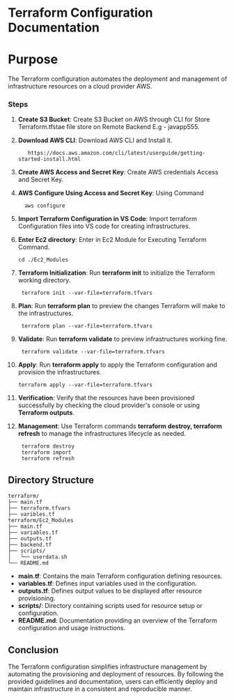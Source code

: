 # Terraform Configuration Documentation

# Purpose

The Terraform configuration automates the deployment and management of infrastructure resources on a cloud provider AWS.


### Steps

1. **Create S3 Bucket**: Create S3 Bucket on AWS through CLI for Store Terraform.tfstae file store on Remote Backend E.g - javapp555.

2. **Download AWS CLI**:        Download AWS CLI and Install it.

          https://docs.aws.amazon.com/cli/latest/userguide/getting-started-install.html
   
3. **Create AWS Access and Secret Key**: Create AWS credentials Access and Secret Key.


4. **AWS Configure Using Access and Secret Key**: Using Command
  
         aws configure
   
5. **Import Terraform Configuration in VS Code**: Import terraform Configuration files into VS code for creating infrastructures.


6. **Enter Ec2 directory**: Enter in Ec2 Module for Executing Terraform Command.

       cd ./Ec2_Modules
   
7. **Terraform Initialization**: Run **terraform init** to initialize the Terraform working directory.

        terraform init --var-file=terraform.tfvars
   
8. **Plan**: Run **terraform plan** to preview the changes Terraform will make to the infrastructures.

        terraform plan --var-file=terraform.tfvars
    
9. **Validate**: Run **terraform validate** to preview infrastructures working fine.

        terraform validate --var-file=terraform.tfvars
    
10. **Apply**: Run **terraform apply** to apply the Terraform configuration and provision the infrastructures.

        terraform apply --var-file=terraform.tfvars
   
11. **Verification**: Verify that the resources have been provisioned successfully by checking the cloud provider's console or using **Terraform outputs**.
    
12. **Management**: Use Terraform commands **terraform destroy, terraform refresh** to manage the infrastructures lifecycle as needed.

         terraform destroy
         terraform import 
         terraform refresh 



## Directory Structure

```
terraform/
├── main.tf
├── terraform.tfvars
├── varibles.tf
terraform/Ec2_Modules
├── main.tf
├── variables.tf
├── outputs.tf
├── backend.tf
├── scripts/
│   └── userdata.sh
└── README.md
```

- **main.tf**: Contains the main Terraform configuration defining resources.
- **variables.tf**: Defines input variables used in the configuration.
- **outputs.tf**: Defines output values to be displayed after resource provisioning.
- **scripts/**: Directory containing scripts used for resource setup or configuration.
- **README.md**: Documentation providing an overview of the Terraform configuration and usage instructions.


## Conclusion

The Terraform configuration simplifies infrastructure management by automating the provisioning and deployment of resources. By following the provided guidelines and documentation, users can efficiently deploy and maintain infrastructure in a consistent and reproducible manner.


